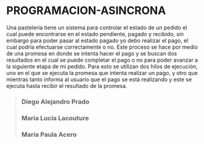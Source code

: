 # PROGRAMACION-ASINCRONA

Una pastelería tiene un sistema para controlar el estado de un pedido el cual puede encontrarse en el estado pendiente, pagado y recibido, sin embargo para poder pasar al estado pagado yo debo realizar el pago, el cual podría efectuarse correctamente o no. Este proceso se hace por medio de una promesa en donde se intenta hacer el pago y se buscan dos resultados en el cual se puede completar el pago o no para poder avanzar a la siguiente etapa de mi pedido. Para esto se utilizan dos hilos de ejecución, uno en el que se ejecuta la promesa que intenta realizar un pago, y otro que mientras tanto informa al usuario que el pago se está realizando y este se ejecuta hasta recibir el resultado de la promesa.


> ### Diego Alejandro Prado
> ### Maria Lucia Lacouture
> ### María Paula Acero 
